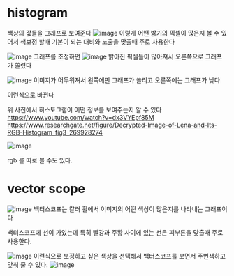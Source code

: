# histogram
색상의 값들을 그래프로 보여준다
![image](https://user-images.githubusercontent.com/76280155/145714824-e6bbc928-cf9f-4a69-b811-e05c8ad2f68e.png)
이렇게 어떤 밝기의 픽셀이 많은지 볼 수 있어서 색보정 할때 기본이 되는 대비와 노출을 맞출때 주로 사용한다


![image](https://user-images.githubusercontent.com/76280155/145714603-73d7dd9a-1045-42f5-92c8-b4db2716a149.png)
그래프를 조정하면
![image](https://user-images.githubusercontent.com/76280155/145714676-f1258d20-69b7-448e-8268-586d3672e0aa.png)
밝아진 픽셀들이 많아져서 오른쪽으로 그래프가 쏠렸다

![image](https://user-images.githubusercontent.com/76280155/145714694-79b7db83-b948-466d-a841-d4aff0815c42.png)
이미지가 어두워져서 왼쪽에만 그래프가 쏠리고 오른쪽에는 그래프가 낮다

이런식으로 바뀐다

위 사진에서 히스토그램이 어떤 정보를 보여주는지 알 수 있다
https://www.youtube.com/watch?v=dx3VYEpf85M
https://www.researchgate.net/figure/Decrypted-Image-of-Lena-and-Its-RGB-Histogram_fig3_269928274

![image](https://www.researchgate.net/profile/Gamil-Qaid/publication/269928274/figure/fig3/AS:295263865458694@1447407799363/Decrypted-Image-of-Lena-and-Its-RGB-Histogram.png)

rgb 를 따로 볼 수도 있다.

# vector scope
![image](https://user-images.githubusercontent.com/76280155/145715043-21e6946a-f888-48dd-9d6d-79b31e342ebf.png)
백터스코프는 칼러 휠에서 이미지의 어떤 색상이 많은지를 나타내는 그래프이다


백터스코프에 선이 가있는데 특히 빨강과 주황 사이에 있는 선은 피부톤을 맞출때 주로 사용한다.

![image](https://user-images.githubusercontent.com/76280155/145715128-53e9ee79-d3a8-4ee5-a368-b99ca59e2ef0.png)
이런식으로 보정하고 싶은 색상을 선택해서 백터스코프를 보면서 주변색하고 맞춰 줄 수 있다.
![image](https://user-images.githubusercontent.com/76280155/145715139-1d7a97a2-4905-471f-a6e9-987c523dbc35.png)
